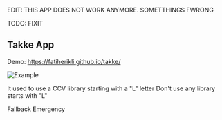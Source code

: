 EDIT: THIS APP DOES NOT WORK ANYMORE. SOMETTHINGS FWRONG

TODO: FIXIT

Takke App
--------------

Demo: https://fatiherikli.github.io/takke/

![Example](http://i.imgur.com/VT9CKPy.png "Example")


It used to use a CCV library starting with a "L" letter
Don't use any library starts with "L"

Fallback
Emergency
